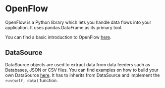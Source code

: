 # OpenFlow

OpenFlow is a Python library which lets you handle data flows into your application. It uses pandas.DataFrame as its primary tool.

You can find a basic introduction to OpenFlow [here](https://blog.lapw.at/serverless-data-fetching-stack-openfaas-openflow/).

## DataSource

DataSource objects are used to extract data from data feeders such as Databases, JSON or CSV files. You can find examples on how to build your own DataSource [here](examples/datasources.py). It has to inherits from DataSource and implement the `run(self, data)` function.

